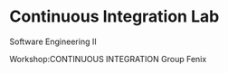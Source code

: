# Continuous Integration Lab
Software Engineering II
 
Workshop:CONTINUOUS INTEGRATION
Group Fenix 

